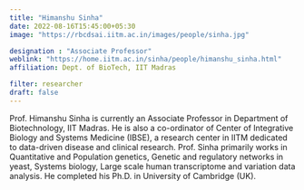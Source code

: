 ```yaml
---
title: "Himanshu Sinha"
date: 2022-08-16T15:45:00+05:30
image: "https://rbcdsai.iitm.ac.in/images/people/sinha.jpg"

designation : "Associate Professor"
weblink: "https://home.iitm.ac.in/sinha/people/himanshu_sinha.html"
affiliation: Dept. of BioTech, IIT Madras 

filter: researcher
draft: false
---
```


Prof. Himanshu Sinha is currently an Associate Professor in Department of Biotechnology, IIT Madras. He is also a co-ordinator of Center of Integrative Biology and Systems Medicine (IBSE), a research center in IITM dedicated to data-driven disease and clinical research. Prof. Sinha primarily works in Quantitative and Population genetics, Genetic and regulatory networks in yeast, Systems biology, Large scale human transcriptome and variation data analysis. He completed his Ph.D. in University of Cambridge (UK).

